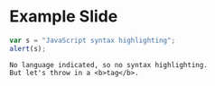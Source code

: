 # Example Slide 

```javascript
var s = "JavaScript syntax highlighting";
alert(s);
```

```
No language indicated, so no syntax highlighting. 
But let's throw in a <b>tag</b>.
```